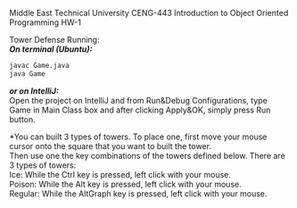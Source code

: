 Middle East Technical University
CENG-443 Introduction to Object Oriented Programming
HW-1

Tower Defense
Running: \
***On terminal (Ubuntu):***
```bash
javac Game.java
java Game
```

***or on IntelliJ:***\
Open the project on
IntelliJ and from Run&Debug
Configurations, type Game in 
Main Class box and after 
clicking Apply&OK, simply press Run button.


*You can built 3 types of towers. To place one, first move your mouse cursor onto the square that you want to built the tower.\
Then use one the key combinations of the towers defined below. There are 3 types of towers:\
Ice: While the Ctrl key is pressed, left click with your mouse.\
Poison: While the Alt key is pressed, left click with your mouse.\
Regular: While the AltGraph key is pressed, left click with your mouse.

